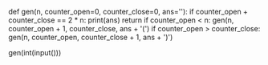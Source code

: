 def gen(n, counter_open=0, counter_close=0, ans=''):
    if counter_open + counter_close == 2 * n:
        print(ans)
        return
    if counter_open < n:
        gen(n, counter_open + 1, counter_close, ans + '(')
    if counter_open > counter_close:
        gen(n, counter_open, counter_close + 1, ans + ')')

gen(int(input()))